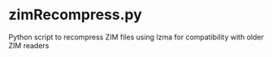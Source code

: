 # zimRecompress.py
Python script to recompress ZIM files using lzma for compatibility with older ZIM readers
